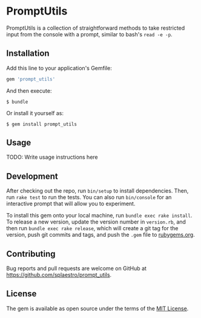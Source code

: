 # PromptUtils

PromptUtils is a collection of straightforward methods to take restricted input from the console with a prompt, similar to bash's `read -e -p`.

## Installation

Add this line to your application's Gemfile:

```ruby
gem 'prompt_utils'
```

And then execute:

    $ bundle

Or install it yourself as:

    $ gem install prompt_utils

## Usage

TODO: Write usage instructions here

## Development

After checking out the repo, run `bin/setup` to install dependencies. Then, run `rake test` to run the tests. You can also run `bin/console` for an interactive prompt that will allow you to experiment.

To install this gem onto your local machine, run `bundle exec rake install`. To release a new version, update the version number in `version.rb`, and then run `bundle exec rake release`, which will create a git tag for the version, push git commits and tags, and push the `.gem` file to [rubygems.org](https://rubygems.org).

## Contributing

Bug reports and pull requests are welcome on GitHub at https://github.com/splaestro/prompt_utils.

## License

The gem is available as open source under the terms of the [MIT License](https://opensource.org/licenses/MIT).
